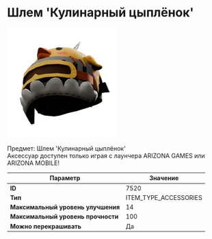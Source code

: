# Шлем 'Кулинарный цыплёнок'

![Item Image](../img/7520.webp?raw=true)

Предмет: Шлем 'Кулинарный цыплёнок'<br>Аксессуар доступен только играя с лаунчера ARIZONA GAMES или ARIZONA MOBILE!


| Параметр | Значение |
|----------|----------|
| **ID** | 7520 |
| **Тип** | ITEM_TYPE_ACCESSORIES |
| **Максимальный уровень улучшения** | 14 |
| **Максимальный уровень прочности** | 100 |
| **Можно перекрашивать** | Да |

